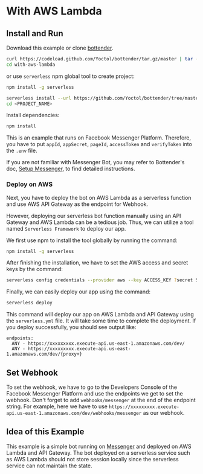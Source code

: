 # With AWS Lambda

## Install and Run

Download this example or clone [bottender](https://github.com/Yoctol/bottender).

```sh
curl https://codeload.github.com/Yoctol/bottender/tar.gz/master | tar -xz --strip=2 bottender-master/examples/with-aws-lambda
cd with-aws-lambda
```

or use `serverless` npm global tool to create project:

```sh
npm install -g serverless

serverless install --url https://github.com/Yoctol/bottender/tree/master/examples/with-aws-lambda -n <PORJECT_NAME>
cd <PROJECT_NAME>
```

Install dependencies:

```sh
npm install
```

This is an example that runs on Facebook Messenger Platform. Therefore, you have to put `appId`, `appSecret`, `pageId`, `accessToken` and `verifyToken` into the `.env` file.

If you are not familiar with Messenger Bot, you may refer to Bottender's doc, [Setup Messenger](https://bottender.js.org/docs/channel-messenger-setup), to find detailed instructions.

### Deploy on AWS

Next, you have to deploy the bot on AWS Lambda as a serverless function and use AWS API Gateway as the endpoint for Webhook.

However, deploying our serverless bot function manually using an API Gateway and AWS Lambda can be a tedious job. Thus, we can utilize a tool named `Serverless Framework` to deploy our app.

We first use npm to install the tool globally by running the command:

```sh
npm install -g serverless
```

After finishing the installation, we have to set the AWS access and secret keys by the command:

```sh
serverless config credentials --provider aws --key ACCESS_KEY ?secret SECRET_KEY
```

Finally, we can easily deploy our app using the command:

```sh
serverless deploy
```

This command will deploy our app on AWS Lambda and API Gateway using the `serverless.yml` file. It will take some time to complete the deployment. If you deploy successfully, you should see output like:

```
endpoints:
  ANY - https://xxxxxxxxx.execute-api.us-east-1.amazonaws.com/dev/
  ANY - https://xxxxxxxxx.execute-api.us-east-1.amazonaws.com/dev/{proxy+}
```

## Set Webhook

To set the webhook, we have to go to the Developers Console of the Facebook Messenger Platform and use the endpoints we get to set the webhook. Don't forget to add `webhooks/messenger` at the end of the endpoint string. For example, here we have to use `https://xxxxxxxxx.execute-api.us-east-1.amazonaws.com/dev/webhooks/messenger` as our webhook.

## Idea of this Example

This example is a simple bot running on [Messenger](https://www.messenger.com/) and deployed on AWS Lambda and API Gateway. The bot deployed on a serverless service such as AWS Lambda should not store session locally since the serverless service can not maintain the state.
